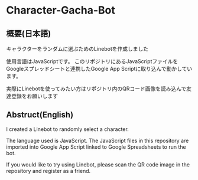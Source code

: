 # Character-Gacha-Bot

## 概要(日本語)
キャラクターをランダムに選ぶためのLinebotを作成しました

使用言語はJavaScriptです。 このリポジトリにあるJavaScriptファイルをGoogleスプレッドシートと連携したGoogle App Scriptに取り込んで動かしています。

実際にLinebotを使ってみたい方はリポジトリ内のQRコード画像を読み込んで友達登録をお願いします

## Abstruct(English)
I created a Linebot to randomly select a character.

The language used is JavaScript. The JavaScript files in this repository are imported into Google App Script linked to Google Spreadsheets to run the bot.

If you would like to try using Linebot, please scan the QR code image in the repository and register as a friend.

